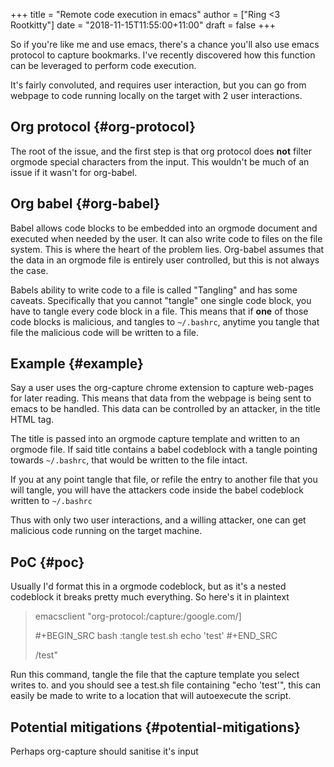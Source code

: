 +++
title = "Remote code execution in emacs"
author = ["Ring <3 Rootkitty"]
date = "2018-11-15T11:55:00+11:00"
draft = false
+++

So if you're like me and use emacs, there's a chance you'll also use emacs
protocol to capture bookmarks. I've recently discovered how this function can be
leveraged to perform code execution.

It's fairly convoluted, and requires user interaction, but you can go from
webpage to code running locally on the target with 2 user interactions.


## Org protocol {#org-protocol}

The root of the issue, and the first step is that org protocol does **not**
filter orgmode special characters from the input. This wouldn't be much of an
issue if it wasn't for org-babel.


## Org babel {#org-babel}

Babel allows code blocks to be embedded into an orgmode document and executed
when needed by the user. It can also write code to files on the file system.
This is where the heart of the problem lies. Org-babel assumes that the data
in an orgmode file is entirely user controlled, but this is not always the case.

Babels ability to write code to a file is called "Tangling" and has some
caveats. Specifically that you cannot "tangle" one single code block, you have
to tangle every code block in a file. This means that if **one** of those code
blocks is malicious, and tangles to `~/.bashrc`, anytime you tangle that file
the malicious code will be written to a file.


## Example {#example}

Say a user uses the org-capture chrome extension to capture web-pages for later
reading. This means that data from the webpage is being sent to emacs to be
handled. This data can be controlled by an attacker, in the title HTML tag.

The title is passed into an orgmode capture template and written to an orgmode
file. If said title contains a babel codeblock with a tangle pointing towards
`~/.bashrc`, that would be written to the file intact.

If you at any point tangle that file, or refile the entry to another file that
you will tangle, you will have the attackers code inside the babel codeblock
written to `~/.bashrc`

Thus with only two user interactions, and a willing attacker, one can get
malicious code running on the target machine.


## PoC {#poc}

Usually I'd format this in a orgmode codeblock, but as it's a nested codeblock it
breaks pretty much everything. So here's it in plaintext

> emacsclient "org-protocol:/capture:/google.com/]
>
> #+BEGIN_SRC bash :tangle test.sh
> echo 'test'
> #+END_SRC
>
> /test"

Run this command, tangle the file that the capture template you select writes
to. and you should see a test.sh file containing "echo 'test'", this can easily
be made to write to a location that will autoexecute the script.


## Potential mitigations {#potential-mitigations}

Perhaps org-capture should sanitise it's input

